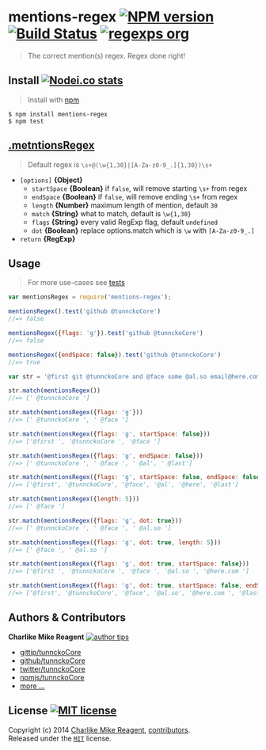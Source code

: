 # mentions-regex [![NPM version][npmjs-img]][npmjs-url] [![Build Status][travis-img]][travis-url] [![regexps org][regexps-img]][regexps-url]
> The correct mention(s) regex. Regex done right!


## Install [![Nodei.co stats][npmjs-ico]][npmjs-url] 
> Install with [npm](https://npmjs.org)

```
$ npm install mentions-regex
$ npm test
```


## [.metntionsRegex](index.js#L16)
> Default regex is `\s+@(\w{1,30}|[A-Za-z0-9_.]{1,30})\s+`

* `[options]` **{Object}**
  - `startSpace` **{Boolean}** if `false`, will remove starting `\s+` from regex
  - `endSpace` **{Boolean}** if `false`, will remove ending `\s+` from regex
  - `length` **{Number}** maximum length of mention, default `30`
  - `match` **{String}** what to match, default is `\w{1,30}`
  - `flags` **{String}** every valid RegExp flag, default `undefined`
  - `dot` **{Boolean}** replace options.match which is `\w` with `[A-Za-z0-9_.]`
* `return` **{RegExp}**


## Usage
> For more use-cases see [tests](./test.js)

```js
var mentionsRegex = require('mentions-regex');

mentionsRegex().test('github @tunnckoCore')
//=> false

mentionsRegex({flags: 'g'}).test('github @tunnckoCore')
//=> false

mentionsRegex({endSpace: false}).test('github @tunnckoCore')
//=> true

var str = '@first git @tunnckoCore and @face some @al.so email@here.com glob @last'

str.match(mentionsRegex())
//=> [' @tunnckoCore ']

str.match(mentionsRegex({flags: 'g'}))
//=> [' @tunnckoCore ', ' @face ']

str.match(mentionsRegex({flags: 'g', startSpace: false}))
//=> ['@first ', '@tunnckoCore ', '@face ']

str.match(mentionsRegex({flags: 'g', endSpace: false}))
//=> [' @tunnckoCore ', ' @face ', ' @al', ' @last']

str.match(mentionsRegex({flags: 'g', startSpace: false, endSpace: false}))
//=> ['@first', '@tunnckoCore', '@face', '@al', '@here', '@last']

str.match(mentionsRegex({length: 5}))
//=> [' @face ']

str.match(mentionsRegex({flags: 'g', dot: true}))
//=> [' @tunnckoCore ', ' @face ', ' @al.so ']

str.match(mentionsRegex({flags: 'g', dot: true, length: 5}))
//=> [' @face ', ' @al.so ']

str.match(mentionsRegex({flags: 'g', dot: true, startSpace: false}))
//=> ['@first ', '@tunnckoCore ', '@face ', '@al.so ', '@here.com ']

str.match(mentionsRegex({flags: 'g', dot: true, startSpace: false, endSpace: false}))
//=> ['@first', '@tunnckoCore', '@face', '@al.so', '@here.com ', '@last']
```


## Authors & Contributors
**Charlike Mike Reagent** [![author tips][author-gittip-img]][author-gittip]
+ [gittip/tunnckoCore][author-gittip]
+ [github/tunnckoCore][author-github]
+ [twitter/tunnckoCore][author-twitter]
+ [npmjs/tunnckoCore][author-npmjs]
+ [more ...][contrib-more]


## License [![MIT license][license-img]][license-url]
Copyright (c) 2014 [Charlike Mike Reagent][contrib-more], [contributors][contrib-graf].  
Released under the [`MIT`][license-url] license.


[npmjs-url]: http://npm.im/mentions-regex
[npmjs-img]: http://img.shields.io/npm/v/mentions-regex.svg
[npmjs-ico]: https://nodei.co/npm/mentions-regex.svg?mini=true

[coveralls-url]: https://coveralls.io/r/regexps/mentions-regex?branch=master
[coveralls-img]: https://img.shields.io/coveralls/regexps/mentions-regex.svg

[license-url]: https://github.com/regexps/mentions-regex/blob/master/license.md
[license-img]: http://img.shields.io/badge/license-MIT-blue.svg

[travis-url]: https://travis-ci.org/regexps/mentions-regex
[travis-img]: https://travis-ci.org/regexps/mentions-regex.svg

[depstat-url]: https://david-dm.org/regexps/mentions-regex
[depstat-img]: https://david-dm.org/regexps/mentions-regex.svg

[author-gittip-img]: http://img.shields.io/gittip/tunnckoCore.svg
[author-gittip]: https://www.gittip.com/tunnckoCore
[author-github]: https://github.com/tunnckoCore
[author-twitter]: https://twitter.com/tunnckoCore
[author-npmjs]: https://npmjs.org/~tunnckocore

[contrib-more]: http://j.mp/1stW47C
[contrib-graf]: https://github.com/regexps/mentions-regex/graphs/contributors

[regexps-img]: http://img.shields.io/badge/regexps-approved-brightgreen.svg
[regexps-url]: https://github.com/regexps